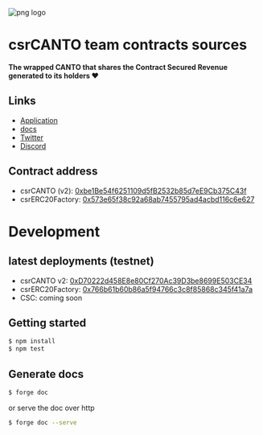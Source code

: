 ![png logo](https://user-images.githubusercontent.com/132018856/235363871-51cf3241-f2dc-4498-910f-594133662bce.png)

# csrCANTO team contracts sources

__The wrapped CANTO that shares the Contract Secured Revenue generated to its holders ❤️__

## Links

- [Application](https://csrcanto.xyz)
- [docs](https://csrcanto.gitbook.io/csrcanto/)
- [Twitter](https://twitter.com/csrCANTO)
- [Discord](https://discord.com/invite/yTjpt9MNDZ)

## Contract address

- csrCANTO (v2): [0xbe1Be54f6251109d5fB2532b85d7eE9Cb375C43f](https://tuber.build/address/0xbe1Be54f6251109d5fB2532b85d7eE9Cb375C43f)
- csrERC20Factory: [0x573e65f38c92a68ab7455795ad4acbd116c6e627](https://tuber.build/address/0x573e65f38c92a68ab7455795ad4acbd116c6e627)

# Development

## latest deployments (testnet)

- csrCANTO v2: [0xD70222d458E8e80Cf270Ac39D3be8699E503CE34](https://testnet.tuber.build/tx/0xaa056c937bbfd69937ead917b7e6ca41c3216af3196ebe0dc53eeb6855f02a41)
- csrERC20Factory: [0x766b61b60b86a5f94766c3c8f85868c345f41a7a](https://tuber.build/address/0x766b61b60b86a5f94766c3c8f85868c345f41a7a)
- CSC: coming soon

## Getting started

```sh
$ npm install
$ npm test
```

## Generate docs

```sh
$ forge doc
```
or serve the doc over http
```sh
$ forge doc --serve
```

